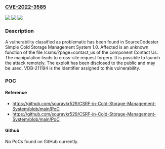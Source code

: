 ### [CVE-2022-3585](https://cve.mitre.org/cgi-bin/cvename.cgi?name=CVE-2022-3585)
![](https://img.shields.io/static/v1?label=Product&message=Simple%20Cold%20Storage%20Management%20System&color=blue)
![](https://img.shields.io/static/v1?label=Version&message=n%2Fa&color=blue)
![](https://img.shields.io/static/v1?label=Vulnerability&message=CWE-863%20Incorrect%20Authorization%20-%3E%20CWE-862%20Missing%20Authorization%20-%3E%20CWE-352%20Cross-Site%20Request%20Forgery&color=brighgreen)

### Description

A vulnerability classified as problematic has been found in SourceCodester Simple Cold Storage Management System 1.0. Affected is an unknown function of the file /csms/?page=contact_us of the component Contact Us. The manipulation leads to cross-site request forgery. It is possible to launch the attack remotely. The exploit has been disclosed to the public and may be used. VDB-211194 is the identifier assigned to this vulnerability.

### POC

#### Reference
- https://github.com/souravkr529/CSRF-in-Cold-Storage-Management-System/blob/main/PoC
- https://github.com/souravkr529/CSRF-in-Cold-Storage-Management-System/blob/main/PoC

#### Github
No PoCs found on GitHub currently.

